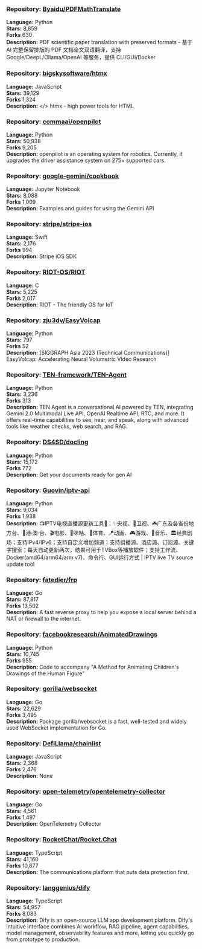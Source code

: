 ### **Repository:** [Byaidu/PDFMathTranslate](https://github.com/Byaidu/PDFMathTranslate)  

**Language:** Python  
**Stars:** 8,859  
**Forks** 630  
**Description:** PDF scientific paper translation with preserved formats - 基于 AI 完整保留排版的 PDF 文档全文双语翻译，支持 Google/DeepL/Ollama/OpenAI 等服务，提供 CLI/GUI/Docker  

### **Repository:** [bigskysoftware/htmx](https://github.com/bigskysoftware/htmx)  

**Language:** JavaScript  
**Stars:** 39,129  
**Forks** 1,324  
**Description:** </> htmx - high power tools for HTML  

### **Repository:** [commaai/openpilot](https://github.com/commaai/openpilot)  

**Language:** Python  
**Stars:** 50,938  
**Forks** 9,205  
**Description:** openpilot is an operating system for robotics. Currently, it upgrades the driver assistance system on 275+ supported cars.  

### **Repository:** [google-gemini/cookbook](https://github.com/google-gemini/cookbook)  

**Language:** Jupyter Notebook  
**Stars:** 8,088  
**Forks** 1,009  
**Description:** Examples and guides for using the Gemini API  

### **Repository:** [stripe/stripe-ios](https://github.com/stripe/stripe-ios)  

**Language:** Swift  
**Stars:** 2,176  
**Forks** 994  
**Description:** Stripe iOS SDK  

### **Repository:** [RIOT-OS/RIOT](https://github.com/RIOT-OS/RIOT)  

**Language:** C  
**Stars:** 5,225  
**Forks** 2,017  
**Description:** RIOT - The friendly OS for IoT  

### **Repository:** [zju3dv/EasyVolcap](https://github.com/zju3dv/EasyVolcap)  

**Language:** Python  
**Stars:** 797  
**Forks** 52  
**Description:** [SIGGRAPH Asia 2023 (Technical Communications)] EasyVolcap: Accelerating Neural Volumetric Video Research  

### **Repository:** [TEN-framework/TEN-Agent](https://github.com/TEN-framework/TEN-Agent)  

**Language:** Python  
**Stars:** 3,236  
**Forks** 313  
**Description:** TEN Agent is a conversational AI powered by TEN, integrating Gemini 2.0 Multimodal Live API, OpenAI Realtime API, RTC, and more. It offers real-time capabilities to see, hear, and speak, along with advanced tools like weather checks, web search, and RAG.  

### **Repository:** [DS4SD/docling](https://github.com/DS4SD/docling)  

**Language:** Python  
**Stars:** 15,172  
**Forks** 772  
**Description:** Get your documents ready for gen AI  

### **Repository:** [Guovin/iptv-api](https://github.com/Guovin/iptv-api)  

**Language:** Python  
**Stars:** 9,034  
**Forks** 1,938  
**Description:** 📺IPTV电视直播源更新工具🚀：✨央视、📡卫视、☘️广东及各省份地方台、🌊港·澳·台、🎬电影、🎥咪咕、🏀体育、🪁动画、🎮游戏、🎵音乐、🏛经典剧场；支持IPv4/IPv6；支持自定义增加频道；支持组播源、酒店源、订阅源、关键字搜索；每天自动更新两次，结果可用于TVBox等播放软件；支持工作流、Docker(amd64/arm64/arm v7)、命令行、GUI运行方式 | IPTV live TV source update tool  

### **Repository:** [fatedier/frp](https://github.com/fatedier/frp)  

**Language:** Go  
**Stars:** 87,817  
**Forks** 13,502  
**Description:** A fast reverse proxy to help you expose a local server behind a NAT or firewall to the internet.  

### **Repository:** [facebookresearch/AnimatedDrawings](https://github.com/facebookresearch/AnimatedDrawings)  

**Language:** Python  
**Stars:** 10,745  
**Forks** 955  
**Description:** Code to accompany "A Method for Animating Children's Drawings of the Human Figure"  

### **Repository:** [gorilla/websocket](https://github.com/gorilla/websocket)  

**Language:** Go  
**Stars:** 22,629  
**Forks** 3,495  
**Description:** Package gorilla/websocket is a fast, well-tested and widely used WebSocket implementation for Go.  

### **Repository:** [DefiLlama/chainlist](https://github.com/DefiLlama/chainlist)  

**Language:** JavaScript  
**Stars:** 2,368  
**Forks** 2,476  
**Description:** None  

### **Repository:** [open-telemetry/opentelemetry-collector](https://github.com/open-telemetry/opentelemetry-collector)  

**Language:** Go  
**Stars:** 4,561  
**Forks** 1,497  
**Description:** OpenTelemetry Collector  

### **Repository:** [RocketChat/Rocket.Chat](https://github.com/RocketChat/Rocket.Chat)  

**Language:** TypeScript  
**Stars:** 41,160  
**Forks** 10,877  
**Description:** The communications platform that puts data protection first.  

### **Repository:** [langgenius/dify](https://github.com/langgenius/dify)  

**Language:** TypeScript  
**Stars:** 54,957  
**Forks** 8,083  
**Description:** Dify is an open-source LLM app development platform. Dify's intuitive interface combines AI workflow, RAG pipeline, agent capabilities, model management, observability features and more, letting you quickly go from prototype to production.  

